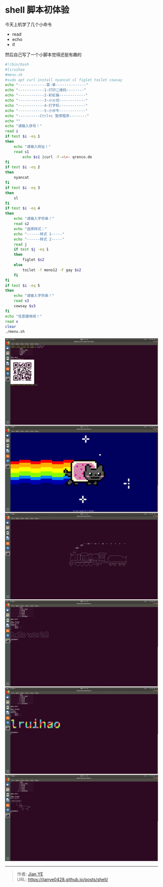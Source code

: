 # shell 脚本初体验


今天上机学了几个小命令

- read
- echo
- if

然后自己写了一个小脚本觉得还挺有趣的

<!--more-->

```sh
#!/bin/bash
#liruihao
#menu.sh
#sudo apt curl install nyancat sl figlet toilet cowsay
echo "-------------菜-单--------------"
echo "------------1-打印二维码--------"
echo "------------2-彩虹猫------------"
echo "------------3-小火切------------"
echo "------------4-打字机------------"
echo "------------5-小许牛------------"
echo "----------Ctrl+c 暂停程序--------"
echo ""
echo "请输入序号！"
read i
if test $i -eq 1
then
	echo "请输入网址！"
	read s1
       	echo $s1 |curl -F-=\<- qrenco.de
fi
if test $i -eq 2
then
	nyancat
fi
if test $i -eq 3
then
	sl
fi
if test $i -eq 4
then
	echo "请输入字符串！"
	read s2
	echo "选择样式："
	echo "------样式 1-----"
	echo "------样式 2-----"
	read j
	if test $j -eq 1
	then
		figlet $s2
	else
		toilet -f mono12 -F gay $s2
	fi
fi
if test $i -eq 5
then
	echo "请输入字符串！"
	read s3
	cowsay $s3
fi
echo "任意建继续！"
read x
clear
./menu.sh

```

![](images/1.png)
![](images/2.png)
![](images/3.png)
![](images/4.1.png)
![](images/4.2.png)
![](images/5.png)


---

> 作者: [Jian YE](https://github.com/jianye0428)  
> URL: https://jianye0428.github.io/posts/shell/  

